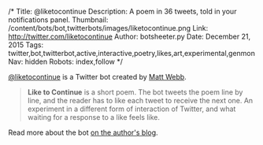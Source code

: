 /*
Title: @liketocontinue
Description: A poem in 36 tweets, told in your notifications panel.
Thumbnail: /content/bots/bot,twitterbots/images/liketocontinue.png
Link: http://twitter.com/liketocontinue
Author: botsheeter.py
Date: December 21, 2015
Tags: twitter,bot,twitterbot,active,interactive,poetry,likes,art,experimental,genmon
Nav: hidden
Robots: index,follow
*/

[@liketocontinue](https://twitter.com/liketocontinue) is a Twitter bot created by [Matt Webb](https://twitter.com/genmon). 

> **Like to Continue** is a short poem. The bot tweets the poem line by line, and the reader has to like each tweet to receive the next one. An experiment in a different form of interaction of Twitter, and what waiting for a response to a like feels like.

Read more about the bot [on the author's blog](http://interconnected.org/home/2015/11/25/like_to_continue).
